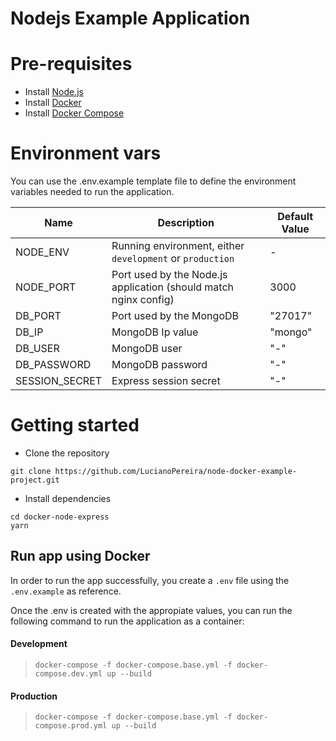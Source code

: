 # Nodejs Example Application

# Pre-requisites
- Install [Node.js](https://nodejs.org/en/)
- Install [Docker](https://www.docker.com/)
- Install [Docker Compose](https://docs.docker.com/compose/install/)

# Environment vars
You can use the .env.example template file to define the environment variables needed to run the application.

| Name                          | Description                         | Default Value                                  |
| ----------------------------- | ------------------------------------| -----------------------------------------------|
|NODE_ENV           | Running environment, either `development` or `production`            | -|
|NODE_PORT           | Port used by the Node.js application (should match nginx config)           | 3000      |
|DB_PORT           | Port used by the MongoDB            | "27017"      |
|DB_IP           | MongoDB Ip value         | "mongo"      |
|DB_USER           | MongoDB user            | "-"      |
|DB_PASSWORD           | MongoDB password            | "-"      |
|SESSION_SECRET           | Express session secret            | "-"      |

# Getting started
- Clone the repository
```
git clone https://github.com/LucianoPereira/node-docker-example-project.git
```
- Install dependencies
```
cd docker-node-express
yarn
```

## Run app using Docker

In order to run the app successfully, you create a `.env` file using the `.env.example` as reference.

Once the .env is created with the appropiate values, you can run the following command to run the application as a container:

#### Development
> `docker-compose -f docker-compose.base.yml -f docker-compose.dev.yml up --build`

#### Production
> `docker-compose -f docker-compose.base.yml -f docker-compose.prod.yml up --build`
